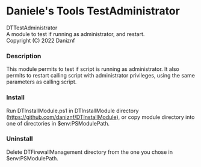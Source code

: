 # Daniele's Tools TestAdministrator
DTTestAdministrator <br/>
A module to test if running as administrator, and restart. <br/>
Copyright (C) 2022 Daniznf

### Description
This module permits to test if script is running as administrator.
It also permits to restart calling script with administrator privileges, using the same parameters as calling script.

### Install
Run DTInstallModule.ps1 in DTInstallModule directory (https://github.com/daniznf/DTInstallModule), or copy module directory into one of directories in $env:PSModulePath.

### Uninstall
Delete DTFirewallManagement directory from the one you chose in $env:PSModulePath.
